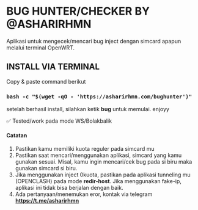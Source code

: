 # BUG HUNTER/CHECKER BY @ASHARIRHMN
Aplikasi untuk mengecek/mencari bug inject dengan simcard apapun melalui terminal OpenWRT.


## INSTALL VIA TERMINAL
Copy & paste command berikut

### `bash -c "$(wget -qO - 'https://asharirhmn.com/bughunter')"`


setelah berhasil install, silahkan ketik **bug** untuk memulai. enjoyy

✅ Tested/work pada mode WS/Bolakbalik

#### Catatan
1. Pastikan kamu memiliki kuota reguler pada simcard mu
2. Pastikan saat mencari/menggunakan aplikasi, simcard yang kamu gunakan sesuai. Misal, kamu ingin mencari/cek bug pada si biru maka gunakan simcard si biru.
3. Jika menggunakan inject 0kuota, pastikan pada aplikasi tunneling mu (OPENCLASH) pada mode **redir-host**. Jika menggunakan fake-ip, aplikasi ini tidak bisa berjalan dengan baik.
4. Ada pertanyaan/menemukan eror, kontak via telegram **https://t.me/asharirhmn**
